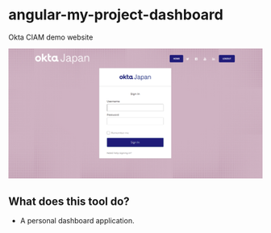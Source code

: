 # angular-my-project-dashboard

Okta CIAM demo website

<img src="/Capture.PNG" alt="drawing" width="600"/>

## What does this tool do?
* A personal dashboard application.